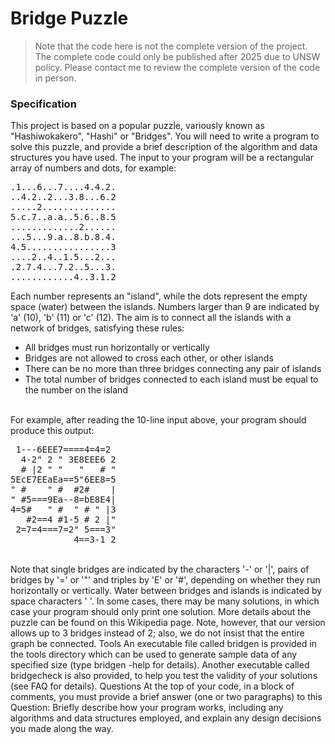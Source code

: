 # Bridge Puzzle
> Note that the code here is not the complete version of the project. The complete code could only be published after 2025 due to UNSW policy.
Please contact me to review the complete version of the code in person.

### Specification

This project is based on a popular puzzle, variously known as "Hashiwokakero", "Hashi" or "Bridges". You will need to write a program to solve this puzzle, and provide a brief description of the algorithm and data structures you have used. The input to your program will be a rectangular array of numbers and dots, for example:
<pre>
.1...6...7....4.4.2.
..4.2..2...3.8...6.2
.....2..............
5.c.7..a.a..5.6..8.5
.............2......
...5...9.a..8.b.8.4.
4.5................3
....2..4..1.5...2...
.2.7.4...7.2..5...3.
............4..3.1.2
</pre>
Each number represents an "island", while the dots represent the empty space (water) between the islands. Numbers larger than 9 are indicated by 'a' (10), 'b' (11) or 'c' (12). The aim is to connect all the islands with a network of bridges, satisfying these rules:
- All bridges must run horizontally or vertically
- Bridges are not allowed to cross each other, or other islands
- There can be no more than three bridges connecting any pair of islands
- The total number of bridges connected to each island must be equal to the number on the island
<br>
For example, after reading the 10-line input above, your program should produce this output:<br>
<pre>
 1---6EEE7====4=4=2 
  4-2" 2 " 3E8EEE6 2
  # |2 " "   "   # "
5EcE7EEaEa==5"6EE8=5
" #    " #  #2#    |
" #5===9Ea--8=bE8E4|
4=5#   " #  " # " |3
   #2==4 #1-5 # 2 |"
 2=7=4===7=2" 5===3"
            4==3-1 2
</pre>
<br>
Note that single bridges are indicated by the characters '-' or '|', pairs of bridges by '=' or '"' and triples by 'E' or '#', depending on whether they run horizontally or vertically. Water between bridges and islands is indicated by space characters ' '.
In some cases, there may be many solutions, in which case your program should only print one solution. More details about the puzzle can be found on this Wikipedia page. Note, however, that our version allows up to 3 bridges instead of 2; also, we do not insist that the entire graph be connected.
Tools
An executable file called bridgen is provided in the tools directory which can be used to generate sample data of any specified size (type bridgen -help for details). Another executable called bridgecheck is also provided, to help you test the validity of your solutions (see FAQ for details).
Questions
At the top of your code, in a block of comments, you must provide a brief answer (one or two paragraphs) to this Question:
Briefly describe how your program works, including any algorithms and data structures employed, and explain any design decisions you made along the way.
